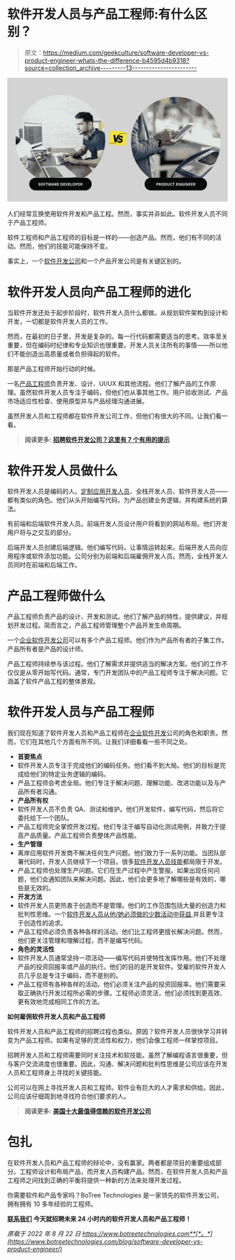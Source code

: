 # 软件开发人员与产品工程师:有什么区别？

> 原文：<https://medium.com/geekculture/software-developer-vs-product-engineer-whats-the-difference-b4595d4b9318?source=collection_archive---------13----------------------->

![](img/e5f44157ecc66720f58a5c8b31a3e201.png)

人们经常互换使用软件开发和产品工程。然而，事实并非如此。软件开发人员不同于产品工程师。

软件工程师和产品工程师的目标是一样的——创造产品。然而，他们有不同的活动。然而，他们的技能可能保持不变。

事实上，一个[软件开发公司](https://www.botreetechnologies.com/)和一个产品开发公司是有关键区别的。

# 软件开发人员向产品工程师的进化

当软件开发还处于起步阶段时，软件开发人员什么都做。从规划软件架构到设计和开发，一切都是软件开发人员的工作。

然而，在最初的日子里，开发是复杂的。每一行代码都需要适当的思考。效率至关重要，但在编码时纪律和专业知识也很重要。开发人员关注所有的事情——所以他们不能创造出高质量或者负担得起的软件。

那是产品工程师开始行动的时候。

一名[产品工程师](https://www.botreetechnologies.com/product-engineering-services)负责开发、设计、UI/UX 和其他流程。他们了解产品的工作原理。虽然软件开发人员专注于编码，但他们也从事其他工作。用户验收测试、产品市场适应性检查、使用原型并与产品经理沟通进展。

虽然开发人员和工程师都在软件开发公司工作，但他们有很大的不同。让我们看一看。

> **阅读更多:** [**招聘软件开发公司？这里有 7 个有用的提示**](https://topdigital.agency/hiring-a-software-development-company-here-are-7-helpful-tips/)

# 软件开发人员做什么

软件开发人员是编码的人。[定制应用开发人员](https://www.botreetechnologies.com/custom-application-development)、全栈开发人员、软件开发人员——都有类似的角色。他们从头开始编写代码，为产品创建业务逻辑，并构建系统的算法。

有前端和后端软件开发人员。前端开发人员设计用户将看到的网站布局。他们开发用户将与之交互的部分。

后端开发人员创建后端逻辑。他们编写代码，让事情运转起来。后端开发人员向应用程序或软件添加功能。公司分别为前端和后端雇佣开发人员。然而，全栈开发人员同时在前端和后端工作。

# 产品工程师做什么

产品工程师负责产品的设计、开发和测试。他们了解产品的特性，提供建议，并规划开发过程。简而言之，产品工程师管理整个产品开发生命周期。

一个[企业软件开发公司](https://www.botreetechnologies.com/enterprise-software-development-company)可以有多个产品工程师。他们作为产品所有者的子集工作。产品所有者是产品的设计师。

产品工程师持续参与该过程。他们了解需求并提供适当的解决方案。他们的工作不仅仅是从零开始写代码。通常，专门开发团队中的产品工程师专注于解决问题。它涵盖了软件产品工程的整体景观。

# 软件开发人员与产品工程师

我们现在知道了软件开发人员和产品工程师在[企业软件开发](https://www.botreetechnologies.com/blog/types-of-enterprise-software-for-companies/)公司的角色和职责。然而，它们在其他几个方面有所不同。让我们详细看看一些不同之处。

*   **首要焦点**
*   软件开发人员专注于完成他们的编码任务。他们看不到大局。他们的目标是完成给他们的特定业务逻辑的编码。
*   产品工程师会考虑全局。他们专注于解决问题、理解功能、改进功能以及与产品所有者沟通。
*   **产品所有权**
*   软件开发人员不负责 QA、测试和维护。他们开发软件，编写代码，然后将它委托给下一个团队。
*   产品工程师完全掌控开发过程。他们专注于编写自动化测试用例，并致力于提高产品质量。产品工程师负责整体产品性能。
*   **生产管理**
*   离岸应用软件开发商不解决任何生产问题。他们致力于一系列功能。当团队部署代码时，开发人员继续下一个项目。很多[软件开发人员技能](https://www.botreetechnologies.com/blog/top-skills-software-development-companies-looking-for/)都局限于开发。
*   产品工程师也处理生产问题。它们在生产过程中产生警报。如果出现任何问题，他们会通知团队来解决问题。因此，他们会更多地了解哪些是有效的，哪些是无效的。
*   **开发方法**
*   软件开发人员更热衷于创造而不是管理。他们的工作范围包括大量的创造力和批判性思维。一个[软件开发人员从他/她必须做的少数活动中获益](https://www.botreetechnologies.com/blog/agile-benefits-custom-software-development/),并且更专注于创造性的追求。
*   产品工程师必须负责各种各样的活动。他们比工程师更擅长解决问题。然而，他们更关注管理和理解过程，而不是编写代码。
*   **角色的灵活性**
*   软件开发人员通常坚持一项活动——编写代码并使特性发挥作用。他们不处理产品的投资回报率或产品的执行。他们的目的是开发软件。受雇的软件开发人员几乎总是专注于编码，而不是别的。
*   产品工程师有各种各样的活动。他们必须关注产品的投资回报率。他们需要采取正确执行开发过程所必需的步骤。工程师必须灵活，他们必须找到更高效、更有效地完成相同工作的方法。

**如何雇佣软件开发人员和产品工程师**

软件开发人员和产品工程师的招聘过程也类似。原因？软件开发人员很快学习并转变为产品工程师。如果有足够的灵活性和权力，他们会像工程师一样掌控项目。

招聘开发人员和工程师需要同时关注技术和软技能。虽然了解编程语言很重要，但与客户交流进度也很重要。因此，沟通、解决问题和批判性思维是公司应该在开发人员和工程师身上寻找的关键技能。

公司可以在网上寻找开发人员和工程师。软件业有巨大的人才需求和供给。因此，公司应该仔细周到地寻找符合他们要求的人。

> **阅读更多:** [**美国十大最值得信赖的软件开发公司**](https://dev.to/botreetechnologies/top-10-most-trusted-software-development-companies-in-the-usa-10ih)

# 包扎

在软件开发人员和产品工程师的辩论中，没有赢家。两者都是项目的重要组成部分。工程师设计和布局产品，而开发人员构建产品。然而，在软件开发人员和产品工程师之间找到正确的平衡将提供一种新的方法来处理开发过程。

你需要软件和产品专家吗？BoTree Technologies 是一家领先的软件开发公司，拥有拥有 10 多年经验的工程师。

[**联系我们**](https://www.botreetechnologies.com/contact) **今天就招聘未来 24 小时内的软件开发人员和产品工程师！**

*原载于 2022 年 8 月 22 日 https://www.botreetechnologies.com**[*。*](https://www.botreetechnologies.com/blog/software-developer-vs-product-engineer/)*